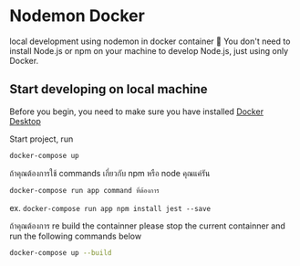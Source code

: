 # Nodemon Docker
local development using nodemon in docker container 🐳
You don't need to install Node.js or npm on your machine to develop Node.js, just using only Docker.

## Start developing on local machine
Before you begin, you need to make sure you have installed [Docker Desktop](https://www.docker.com/products/docker-desktop)

Start project, run

```bash
docker-compose up
```

ถ้าคุณต้องการใช้ commands เกี่ยวกับ npm หรือ node คุณแค่รัน

```bash
docker-compose run app command ที่ต้องการ
```
ex. `docker-compose run app npm install jest --save`

ถ้าคุณต้องการ re build the containner please stop the current containner and run the following commands below
```bash
docker-compose up --build
```

